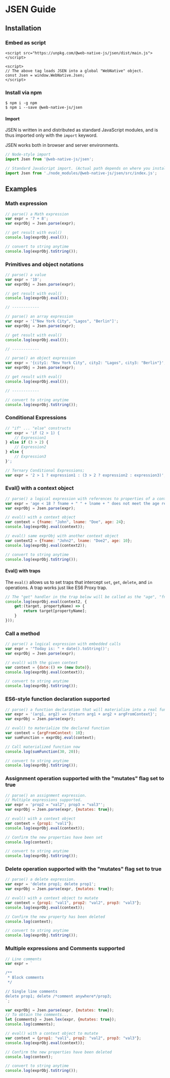 # JSEN Guide

## Installation

### Embed as script

```markup
<script src="https://unpkg.com/@web-native-js/jsen/dist/main.js"></script>

<script>
// The above tag loads JSEN into a global "WebNative" object.
const Jsen = window.WebNative.Jsen;
</script>
```

### Install via npm

```text
$ npm i -g npm
$ npm i --save @web-native-js/jsen
```

#### Import

JSEN is written in and distributed as standard JavaScript modules, and is thus imported only with the `import` keyword.

JSEN works both in browser and server environments.

```javascript
// Node-style import
import Jsen from '@web-native-js/jsen';

// Standard JavaScript import. (Actual path depends on where you installed JSEN to.)
import Jsen from './node_modules/@web-native-js/jsen/src/index.js';
```

## Examples

### Math expression

```javascript
// parse() a Math expression
var expr = '7 + 8';
var exprObj = Jsen.parse(expr);

// get result with eval()
console.log(exprObj.eval());

// convert to string anytime
console.log(exprObj.toString());
```

### Primitives and object notations

```javascript
// parse() a value
var expr = '10';
var exprObj = Jsen.parse(expr);

// get result with eval()
console.log(exprObj.eval());

// ------------

// parse() an array expression
var expr = '["New York City", "Lagos", "Berlin"]';
var exprObj = Jsen.parse(expr);

// get result with eval()
console.log(exprObj.eval());

// ------------

// parse() an object expression
var expr = '{city1: "New York City", city2: "Lagos", city3: "Berlin"}';
var exprObj = Jsen.parse(expr);

// get result with eval()
console.log(exprObj.eval());

// ------------

// convert to string anytime
console.log(exprObj.toString());
```

### Conditional Expressions

```javascript
// "if" ... "else" constructs
var expr = 'if (2 > 1) {
    // Expression1
} else if (3 > 2) {
    // Expression2
} else {
    // Expression3
}';

// Ternary Conditional Expressions;
var expr = '2 > 1 ? expression1 : (3 > 2 ? expression2 : expression3)';
```

### Eval\(\) with a context object

```javascript
// parse() a logical expression with references to properties of a context object
var expr = 'age < 18 ? fname + " " + lname + " does not meet the age requirement!" : fname + " " + lname + " is old enough!"';
var exprObj = Jsen.parse(expr);

// eval() with a context object
var context = {fname: "John", lname: "Doe", age: 24};
console.log(exprObj.eval(context));

// eval() same exprObj with another context object
var context2 = {fname: "John2", lname: "Doe2", age: 10};
console.log(exprObj.eval(context2));

// convert to string anytime
console.log(exprObj.toString());
```

#### Eval\(\) with traps

The `eval()` allows us to set traps that intercept `set`, `get`, `delete`, and `in` operations. A trap works just like ES6 Proxy trap.

```javascript
// The "get" handler in the trap below will be called as the "age", "fname", "lname" references are being evaluated
console.log(exprObj.eval(context2, {
    get:(target, propertyName) => {
        return target[propertyName];
    }
}));
```

### Call a method

```javascript
// parse() a logical expression with embedded calls
var expr = '"Today is: " + date().toString()';
var exprObj = Jsen.parse(expr);

// eval() with the given context
var context = {date:() => (new Date)};
console.log(exprObj.eval(context));

// convert to string anytime
console.log(exprObj.toString());
```

### ES6-style function declaration supported

```javascript
// parse() a function declaration that will materialize into a real function
var expr = '(arg1, arg2) => {return arg1 + arg2 + argFromContext}';
var exprObj = Jsen.parse(expr);

// eval() to materialize the declared function
var context = {argFromContext: 10};
var sumFunction = exprObj.eval(context);

// Call materialized function now
console.log(sumFunction(30, 20));

// convert to string anytime
console.log(exprObj.toString());
```

### Assignment operation supported with the "mutates" flag set to true

```javascript
// parse() an assignment expression.
// Multiple expressions supported.
var expr = 'prop2 = "val2"; prop3 = "val3"';
var exprObj = Jsen.parse(expr, {mutates: true});

// eval() with a context object
var context = {prop1: "val1"};
console.log(exprObj.eval(context));

// Confirm the new properties have been set
console.log(context);

// convert to string anytime
console.log(exprObj.toString());
```

### Delete operation supported with the "mutates" flag set to true

```javascript
// parse() a delete expression.
var expr = 'delete prop1; delete prop1';
var exprObj = Jsen.parse(expr, {mutates: true});

// eval() with a context object to mutate
var context = {prop1: "val1", prop2: "val2", prop3: "val3"};
console.log(exprObj.eval(context));

// Confirm the new property has been deleted
console.log(context);

// convert to string anytime
console.log(exprObj.toString());
```

### Multiple expressions and Comments supported

```javascript
// Line comments
var expr = `

/**
 * Block comments
 */

// Single line comments
delete prop1; delete /*comment anywhere*/prop3;
`;

var exprObj = Jsen.parse(expr, {mutates: true});
// To obtain the comments...
let {comments} = Jsen.lex(expr, {mutates: true});
console.log(comments);

// eval() with a context object to mutate
var context = {prop1: "val1", prop2: "val2", prop3: "val3"};
console.log(exprObj.eval(context));

// Confirm the new properties have been deleted
console.log(context);

// convert to string anytime
console.log(exprObj.toString());
```

